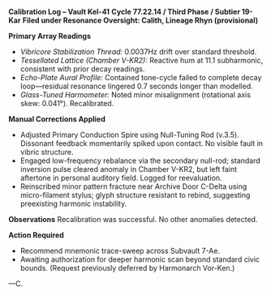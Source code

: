 **Calibration Log – Vault Kel-41**
**Cycle 77.22.14 / Third Phase / Subtier 19-Kar**
**Filed under Resonance Oversight: Calith, Lineage Rhyn (provisional)**

**Primary Array Readings**
* *Vibricore Stabilization Thread:* 0.0037Hz drift over standard threshold.
* *Tessellated Lattice (Chamber V-KR2):* Reactive hum at 11.1 subharmonic, consistent with prior decay readings.
* *Echo-Plate Aural Profile:* Contained tone-cycle failed to complete decay loop—residual resonance lingered 0.7 seconds longer than modelled.
* *Glass-Tuned Harmometer:* Noted minor misalignment (rotational axis skew: 0.041°). Recalibrated.

**Manual Corrections Applied**
* Adjusted Primary Conduction Spire using Null-Tuning Rod (v.3.5). Dissonant feedback momentarily spiked upon contact. No visible fault in vibric structure.
* Engaged low-frequency rebalance via the secondary null-rod; standard inversion pulse cleared anomaly in Chamber V-KR2, but left faint aftertone in personal auditory field. Logged for reevaluation.
* Reinscribed minor pattern fracture near Archive Door C-Delta using micro-filament stylus; glyph structure resistant to rebind, suggesting preexisting harmonic instability.

**Observations**
Recalibration was successful. No other anomalies detected.

**Action Required**
* Recommend mnemonic trace-sweep across Subvault 7-Ae.
* Awaiting authorization for deeper harmonic scan beyond standard civic bounds. (Request previously deferred by Harmonarch Vor-Ken.)

—C.
